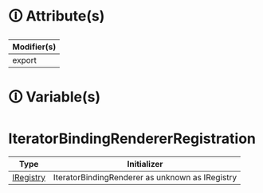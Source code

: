 # &#128712; Attribute(s)

| Modifier(s)                            |
|----------------------------------------|
| export |

# &#128712; Variable(s)

# IteratorBindingRendererRegistration

| Type                        | Initializer                       |
|-----------------------------|-----------------------------------|
| [IRegistry](https://hamedfathi.gitbook.io/aurelia-2-doc-api/kernel/interface/di/iregistry) | IteratorBindingRenderer as unknown as IRegistry |